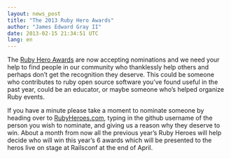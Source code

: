 ```yaml
---
layout: news_post
title: "The 2013 Ruby Hero Awards"
author: "James Edward Gray II"
date: 2013-02-15 21:34:51 UTC
lang: en
---
```


The [Ruby Hero Awards][1] are now accepting nominations and we need your
help to find people in our community who thanklessly help others and
perhaps don’t get the recognition they deserve. This could be someone
who contributes to ruby open source software you’ve found useful in the
past year, could be an educator, or maybe someone who’s helped organize
Ruby events.

If you have a minute please take a moment to nominate someone by heading
over to [RubyHeroes.com][1], typing in the github username of the person
you wish to nominate, and giving us a reason why they deserve to win.
About a month from now all the previous year’s Ruby Heroes will help
decide who will win this year’s 6 awards which will be presented to the
heros live on stage at Railsconf at the end of April.



[1]: http://rubyheroes.com 
